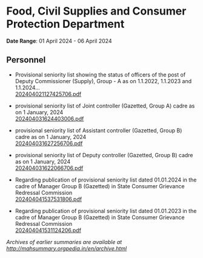 # Food, Civil Supplies and Consumer Protection Department

**Date Range**: 01 April 2024 - 06 April 2024


## Personnel
- Provisional seniority list showing the status of officers of the post of Deputy Commissioner (Supply), Group - A as on 1.1.2022, 1.1.2023 and 1.1.2024...\
  [202404021127425706.pdf](https://gr.maharashtra.gov.in/Site/Upload/Government%20Resolutions/English/202404021127425706.pdf)

- provisional seniority list of Joint controller (Gazetted, Group A) cadre as on 1 January, 2024\
  [202404031624403006.pdf](https://gr.maharashtra.gov.in/Site/Upload/Government%20Resolutions/English/202404031624403006.pdf)

- provisional seniority list of Assistant controller (Gazetted, Group B) cadre as on 1 January, 2024\
  [202404031627256706.pdf](https://gr.maharashtra.gov.in/Site/Upload/Government%20Resolutions/English/202404031627256706.pdf)

- provisional seniority list of Deputy controller (Gazetted, Group B) cadre as on 1 January, 2024\
  [202404031622066706.pdf](https://gr.maharashtra.gov.in/Site/Upload/Government%20Resolutions/English/202404031622066706.pdf)

- Regarding publication of provisional seniority list dated 01.01.2024 in the cadre of Manager Group B (Gazetted) in State Consumer Grievance Redressal Commission\
  [202404041537531806.pdf](https://gr.maharashtra.gov.in/Site/Upload/Government%20Resolutions/English/202404041537531806.pdf)

- Regarding publication of provisional seniority list dated 01.01.2023 in the cadre of Manager Group B (Gazetted) in State Consumer Grievance Redressal Commission\
  [202404041531124206.pdf](https://gr.maharashtra.gov.in/Site/Upload/Government%20Resolutions/English/202404041531124206.pdf)


*Archives of earlier summaries are available at http://mahsummary.orgpedia.in/en/archive.html*